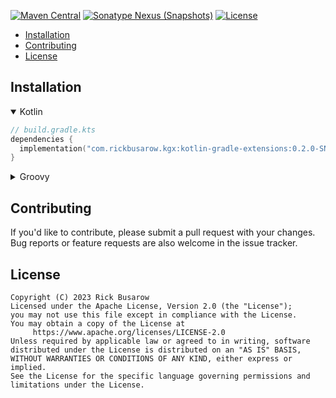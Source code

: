 [![Maven Central](https://img.shields.io/maven-central/v/com.rickbusarow.kgx/kotlin-gradle-extensions?style=flat-square)](https://search.maven.org/search?q=com.rickbusarow.kgx)
[![Sonatype Nexus (Snapshots)](https://img.shields.io/nexus/s/com.rickbusarow.kgx/kotlin-gradle-extensions?label=snapshots&server=https%3A%2F%2Foss.sonatype.org&style=flat-square)](https://oss.sonatype.org/#nexus-search;quick~com.rickbusarow.kgx)
[![License](https://img.shields.io/badge/license-apache2.0-blue?style=flat-square.svg)](https://opensource.org/licenses/Apache-2.0)

- [Installation](#installation)
- [Contributing](#contributing)
- [License](#license)

## Installation

<details open>
<summary>Kotlin</summary>

<!--doks maven-with-version:1-->

```kotlin
// build.gradle.kts
dependencies {
  implementation("com.rickbusarow.kgx:kotlin-gradle-extensions:0.2.0-SNAPSHOT")
}
```

<!--doks END-->

</details>

<details>
<summary>Groovy</summary>

<!--doks maven-with-version:1-->

```groovy
// build.gradle
dependencies {
  implementation 'com.rickbusarow.kgx:kotlin-gradle-extensions:0.2.0-SNAPSHOT'
}
```

<!--doks END-->

</details>

## Contributing

If you'd like to contribute, please submit a pull request with your changes. Bug reports or
feature requests are also welcome in the issue tracker.

## License

```text
Copyright (C) 2023 Rick Busarow
Licensed under the Apache License, Version 2.0 (the "License");
you may not use this file except in compliance with the License.
You may obtain a copy of the License at
     https://www.apache.org/licenses/LICENSE-2.0
Unless required by applicable law or agreed to in writing, software
distributed under the License is distributed on an "AS IS" BASIS,
WITHOUT WARRANTIES OR CONDITIONS OF ANY KIND, either express or implied.
See the License for the specific language governing permissions and
limitations under the License.
```
